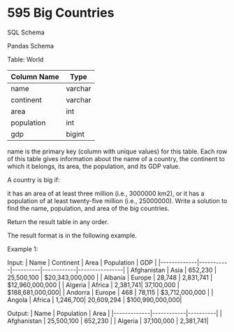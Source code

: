 # 595 Big Countries

SQL Schema

Pandas Schema

Table: World

| Column Name | Type    |
|-------------|---------|
| name        | varchar |
| continent   | varchar |
| area        | int     |
| population  | int     |
| gdp         | bigint  |


name is the primary key (column with unique values) for this table.
Each row of this table gives information about the name of a country, the continent to which it belongs, its area, the population, and its GDP value.
 

A country is big if:

it has an area of at least three million (i.e., 3000000 km2), or
it has a population of at least twenty-five million (i.e., 25000000).
Write a solution to find the name, population, and area of the big countries.

Return the result table in any order.

The result format is in the following example.

 

Example 1:

Input: 
| Name        | Continent | Area     | Population | GDP            |
|-------------|-----------|----------|------------|----------------|
| Afghanistan | Asia      | 652,230  | 25,500,100 | $20,343,000,000 |
| Albania     | Europe    | 28,748   | 2,831,741  | $12,960,000,000 |
| Algeria     | Africa    | 2,381,741| 37,100,000 | $188,681,000,000|
| Andorra     | Europe    | 468      | 78,115     | $3,712,000,000  |
| Angola      | Africa    | 1,246,700| 20,609,294 | $100,990,000,000|

Output: 
| Name        | Population | Area     |
|-------------|------------|----------|
| Afghanistan | 25,500,100 | 652,230  |
| Algeria     | 37,100,000 | 2,381,741|
